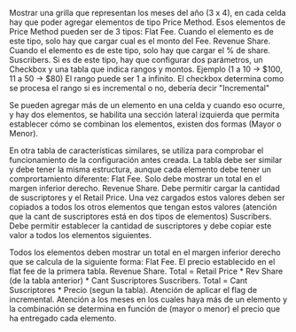 Mostrar una grilla que representan los meses del año (3 x 4), en cada celda hay que poder agregar elementos de tipo Price Method. 
Esos elementos de Price Method pueden ser de 3 tipos:
Flat Fee. Cuando el elemento es de este tipo, solo hay que cargar cual es el monto del Fee.
Revenue Share. Cuando el elemento es de este tipo, solo hay que cargar el % de share.
Suscribers. Si es de este tipo, hay que configurar dos parámetros, un Checkbox y una tabla que indica rangos y montos. Ejemplo (1 a 10 -> $100, 11 a 50 -> $80) El rango puede ser 1 a infinito. El checkbox determina como se procesa el rango si es incremental o no, debería decir "Incremental"

Se pueden agregar más de un elemento en una celda y cuando eso ocurre, y hay dos elementos, se habilita una sección lateral izquierda que permita establecer cómo se combinan los elementos, existen dos formas (Mayor o Menor).

En otra tabla de características similares, se utiliza para comprobar el funcionamiento de la configuración antes creada. La tabla debe ser similar y debe tener la misma estructura, aunque cada elemento debe tener un comprortamiento diferente:
Flat Fee. Solo debe mostrar un total en el margen inferior derecho.
Revenue Share. Debe permitir cargar la cantidad de suscriptores y el Retail Price. Una vez cargados estos valores deben ser copiados a todos los otros elementos que tengan estos valores (atención que la cant de suscriptores está en dos tipos de elementos)
Suscribers. Debe permitir establecer la cantidad de suscriptores y debe copiar este valor a todos los elementos siguientes.

Todos los elementos deben mostrar un total en el margen inferior derecho que se calcula de la siguiente forma:
Flat Fee. El precio establecido en el flat fee de la primera tabla.
Revenue Share. Total = Retail Price * Rev Share (de la tabla anterior) * Cant Suscriptores
Suscribers. Total = Cant Suscriptores * Precio (segun la tabla). Atención de aplicar el flag de incremental.
Atención a los meses en los cuales haya más de un elemento y la combinación se determina en función de (mayor o menor) el precio que ha entregado cada elemento.

